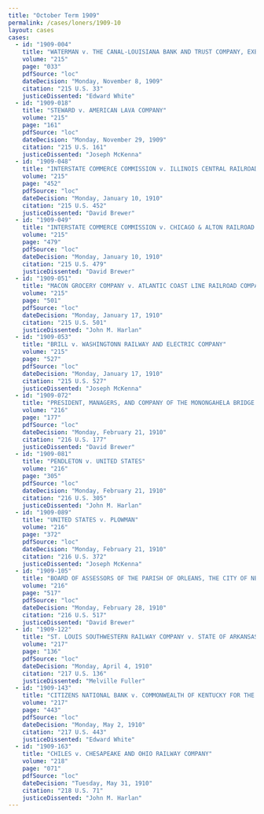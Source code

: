 ```yaml
---
title: "October Term 1909"
permalink: /cases/loners/1909-10
layout: cases
cases:
  - id: "1909-004"
    title: "WATERMAN v. THE CANAL-LOUISIANA BANK AND TRUST COMPANY, EXECUTOR"
    volume: "215"
    page: "033"
    pdfSource: "loc"
    dateDecision: "Monday, November 8, 1909"
    citation: "215 U.S. 33"
    justiceDissented: "Edward White"
  - id: "1909-018"
    title: "STEWARD v. AMERICAN LAVA COMPANY"
    volume: "215"
    page: "161"
    pdfSource: "loc"
    dateDecision: "Monday, November 29, 1909"
    citation: "215 U.S. 161"
    justiceDissented: "Joseph McKenna"
  - id: "1909-048"
    title: "INTERSTATE COMMERCE COMMISSION v. ILLINOIS CENTRAL RAILROAD COMPANY"
    volume: "215"
    page: "452"
    pdfSource: "loc"
    dateDecision: "Monday, January 10, 1910"
    citation: "215 U.S. 452"
    justiceDissented: "David Brewer"
  - id: "1909-049"
    title: "INTERSTATE COMMERCE COMMISSION v. CHICAGO & ALTON RAILROAD COMPANY"
    volume: "215"
    page: "479"
    pdfSource: "loc"
    dateDecision: "Monday, January 10, 1910"
    citation: "215 U.S. 479"
    justiceDissented: "David Brewer"
  - id: "1909-051"
    title: "MACON GROCERY COMPANY v. ATLANTIC COAST LINE RAILROAD COMPANY"
    volume: "215"
    page: "501"
    pdfSource: "loc"
    dateDecision: "Monday, January 17, 1910"
    citation: "215 U.S. 501"
    justiceDissented: "John M. Harlan"
  - id: "1909-053"
    title: "BRILL v. WASHINGTONN RAILWAY AND ELECTRIC COMPANY"
    volume: "215"
    page: "527"
    pdfSource: "loc"
    dateDecision: "Monday, January 17, 1910"
    citation: "215 U.S. 527"
    justiceDissented: "Joseph McKenna"
  - id: "1909-072"
    title: "PRESIDENT, MANAGERS, AND COMPANY OF THE MONONGAHELA BRIDGE COMPANY v. UNITED STATES"
    volume: "216"
    page: "177"
    pdfSource: "loc"
    dateDecision: "Monday, February 21, 1910"
    citation: "216 U.S. 177"
    justiceDissented: "David Brewer"
  - id: "1909-081"
    title: "PENDLETON v. UNITED STATES"
    volume: "216"
    page: "305"
    pdfSource: "loc"
    dateDecision: "Monday, February 21, 1910"
    citation: "216 U.S. 305"
    justiceDissented: "John M. Harlan"
  - id: "1909-089"
    title: "UNITED STATES v. PLOWMAN"
    volume: "216"
    page: "372"
    pdfSource: "loc"
    dateDecision: "Monday, February 21, 1910"
    citation: "216 U.S. 372"
    justiceDissented: "Joseph McKenna"
  - id: "1909-105"
    title: "BOARD OF ASSESSORS OF THE PARISH OF ORLEANS, THE CITY OF NEW ORLEANS, v. NEW YORK LIFE INSURANCE COMPANY"
    volume: "216"
    page: "517"
    pdfSource: "loc"
    dateDecision: "Monday, February 28, 1910"
    citation: "216 U.S. 517"
    justiceDissented: "David Brewer"
  - id: "1909-122"
    title: "ST. LOUIS SOUTHWESTERN RAILWAY COMPANY v. STATE OF ARKANSAS"
    volume: "217"
    page: "136"
    pdfSource: "loc"
    dateDecision: "Monday, April 4, 1910"
    citation: "217 U.S. 136"
    justiceDissented: "Melville Fuller"
  - id: "1909-143"
    title: "CITIZENS NATIONAL BANK v. COMMONWEALTH OF KENTUCKY FOR THE USE AND BENEFIT OF BOYLE COUNTY"
    volume: "217"
    page: "443"
    pdfSource: "loc"
    dateDecision: "Monday, May 2, 1910"
    citation: "217 U.S. 443"
    justiceDissented: "Edward White"
  - id: "1909-163"
    title: "CHILES v. CHESAPEAKE AND OHIO RAILWAY COMPANY"
    volume: "218"
    page: "071"
    pdfSource: "loc"
    dateDecision: "Tuesday, May 31, 1910"
    citation: "218 U.S. 71"
    justiceDissented: "John M. Harlan"
---
```

